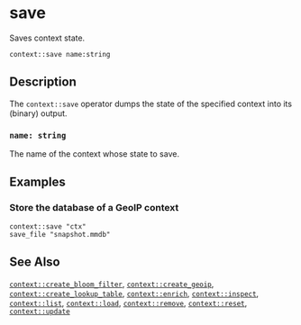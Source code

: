 # save

Saves context state.

```tql
context::save name:string
```

## Description

The `context::save` operator dumps the state of the specified context into its
(binary) output.

### `name: string`

The name of the context whose state to save.

## Examples

### Store the database of a GeoIP context

```tql
context::save "ctx"
save_file "snapshot.mmdb"
```
## See Also

[`context::create_bloom_filter`](create_bloom_filter.md),
[`context::create_geoip`](create_geoip.md),
[`context::create_lookup_table`](create_lookup_table.md),
[`context::enrich`](enrich.md),
[`context::inspect`](inspect.md),
[`context::list`](list.md),
[`context::load`](load.md),
[`context::remove`](remove.md),
[`context::reset`](reset.md),
[`context::update`](update.md)

